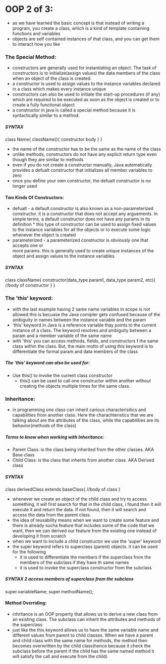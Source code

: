 # OOP 2 of 3: 
- as we have learned the basic concept is that instead of writing a program, you 
    create a class, which is a kind of template containing functions and variables
- objects are self contained instances of that class, and you can get them to 
    interact how you like
### The Special Method:
- constructors are generally used for instantiating an object. The task of 
    constructors is to initialize(assign values) the data members of the class when an object of the class is created.
- a constructor is used to assign values to the instance variables declared in a 
    class which makes every instance unique
- constructors can also be used to initiate the start-up procedures (if any) which 
    are required to be executed as soon as the object is created or to create a fully functional object
- a constructor in java is called a special method because it is syntactically 
    similar to a method. 
##### SYNTAX #####
class Name{
    className(){
        constructor body
    }
}
* the name of the constructor has to be the same as the name of the class
* unlike methods, constructors do not have any explicit return type even though they 
    are similar to methods
* even if you do not create a constructor manually, Java automatically provides a 
    defualt constructor that initializes all member variables to zero
* once you define your own constructor, the defualt constructor is no longer used
#### Two Kinds Of Constructors:
* defualt - a default constructor is also known as a non-parameterized constructor. 
        it is a constructor that does not accept any arguements. In simple terms, a default constructor does not have any params in its definition
        * this type of constructor can be used to assign fixed values to the instance variables for all the objects or to execute some logic whenever the object is created
* parameterized - a parameterized constructor is obviously one that accepts one or    
        more params. this is generally used to create unique instances of the object and assign values to the instance variables
##### SYNTAX #####
class className{
    constructor(data_type param1, data_type param2, etc){
        //body of constructor
    }
}

### The 'this' keyword:
- with the last example having 2 same name variables in scope is not 
    allowed this is becuase the Java comipler gets confused because of the ambiguity in names between the instance variable and the param 
- 'this' keyword in Java is a reference variable thay points to the 
    current instance of a class. The keyword resolves and ambiguity between a param and a member variable of the same name
- with 'this' you can access methods, fields, and constructors f the same 
    class within the class. But, the main motto of using this keyword is to differentiate the formal param and data members of the class 

##### The 'this' keyword can also be used for:
* Use this() to invoke the current class constructor
    - this() can be used to call one constructor within another without creating the objects multiple times for the same class. 

### Inheritance:
- in programming one class can inherit carious characterisitics and 
    capabilities from another class. Here the charachteristics that we are talking about are the attributes of the class, while the capabilities are its behavior(methods of the class)

##### Terms to know when working with Inheritance:
* Parent Class: is the class being inherited from the other classes. AKA 
    Base class
* Child Class: is the class that inherits from another class. AKA Derived 
    class
##### SYNTAX ##### 
class derivedClass extends baseClass{
    //body of class
}
- whenever we create an object of the child class and try to access 
    something, it will first search for that in the child class, i found then it will execute it and return the data. If not found, then it will search and access the data from the parent class.
- the idea of reusability means when we want to create some feature and 
    there is already sucha feature that includes some of the code that we want, then we can derived our feature from the existing one instead of developing it from scratch
- when we want to include a child constructor we use the 'super' keyword
- the super keyword refers to superclass (parent) objects. it can be used 
    for the following
    * it is used to differentiate the members if the superclass from the members of the subclass if they have th same names
    * it is used to invoke the superclass constructor from the subclass

##### SYNTAX 2 access members of superclass from the subclass #####
super.variableName;
super.methodName();

#### Method Overriding:
- inhritance is an OOP property that allows us to derive a new class from 
    an existing class. The subclass can inherit the attributes and methods of the superclass
- just like the this keyword allows us to have the same variable name and
     different values from parent to child classes. When we have a parent and child class with the same name for methods, the method then becomes overwritten by the child class(hence because it check the subclass before the parent if the child has the same named method it will satisfy the call and execute from the child)

